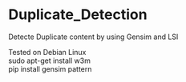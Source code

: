 # Duplicate_Detection
Detecte Duplicate content by using Gensim and LSI  

Tested on Debian Linux  
sudo apt-get install w3m  
pip install gensim pattern  


